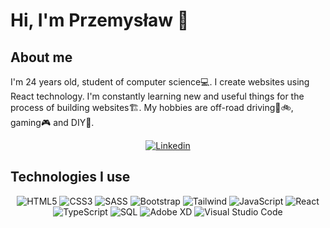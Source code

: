 # Hi, I'm Przemysław 👋

## About me
I'm 24 years old, student of computer science💻. I create websites using React technology. I'm constantly learning new and useful things for the process of building websites🏗️. My hobbies are off-road driving🚙🚲, gaming🎮 and DIY🔨.

<p align='center'>
   <a href="https://www.linkedin.com/in/przemys%C5%82aw-%C5%BCo%C5%82%C4%85dek-026250251/">
       <img src="https://img.shields.io/badge/linkedin-%230077B5.svg?&style=for-the-badge&logo=linkedin&logoColor=white" alt="Linkedin"/>
   </a>
</p>

## Technologies I use
<p align='center'>
  <img src="https://img.shields.io/badge/HTML5-E34F26?style=for-the-badge&logo=html5&logoColor=white" alt='HTML5'/>
  <img src="https://img.shields.io/badge/CSS3-1572B6?style=for-the-badge&logo=css3&logoColor=white" alt='CSS3'/>
  <img src="https://img.shields.io/badge/Sass-CC6699?style=for-the-badge&logo=sass&logoColor=white" alt='SASS'/>
  <img src="https://img.shields.io/badge/Bootstrap-563D7C?style=for-the-badge&logo=bootstrap&logoColor=white" alt='Bootstrap'/>
  <img src="https://img.shields.io/badge/tailwindcss-%2338B2AC.svg?style=for-the-badge&logo=tailwind-css&logoColor=white" alt='Tailwind'/>
  <img src="https://img.shields.io/badge/JavaScript-323330?style=for-the-badge&logo=javascript&logoColor=F7DF1E" alt='JavaScript'/>
  <img src="https://img.shields.io/badge/React-20232A?style=for-the-badge&logo=react&logoColor=61DAFB" alt='React'/>
  <img src="https://img.shields.io/badge/TypeScript-007ACC?style=for-the-badge&logo=typescript&logoColor=white" alt='TypeScript'/>
  <img src="https://img.shields.io/badge/MySQL-005C84?style=for-the-badge&logo=mysql&logoColor=whit" alt='SQL'/>
  <img src="https://img.shields.io/badge/Adobe%20XD-470137?style=for-the-badge&logo=Adobe%20XD&logoColor=#FF61F6" alt='Adobe XD'/>
  <img src="https://img.shields.io/badge/Visual_Studio_Code-0078D4?style=for-the-badge&logo=visual%20studio%20code&logoColor=white" alt='Visual Studio Code'/>
</p>

